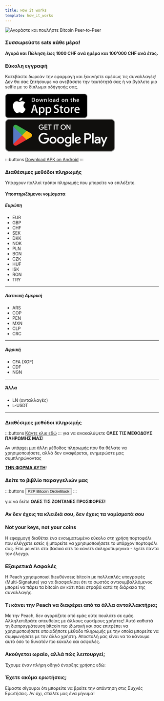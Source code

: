 ```yaml
---
title: How it works
template: how_it_works
---
```


<!--[teaser]-->

![Αγοράστε και πουλήστε Bitcoin Peer-to-Peer](/img/how-it-works/buy-and-sell-bitcoin-peer-to-peer.png)

### Συσσωρεύστε sats <span>κάθε μέρα</span>!

**Αγορά και Πώληση έως 1000 CHF ανά ημέρα και 100'000 CHF ανά έτος.**

<!--[easy_registration]-->

### Εύκολη εγγραφή

Κατεβάστε δωρεάν την εφαρμογή και ξεκινήστε αμέσως τις συναλλαγές! Δεν θα σας ζητήσουμε να ανεβάσετε την ταυτότητά σας ή να βγάλετε μια selfie με το δίπλωμα οδήγησής σας.

<div>
    <div class="md:flex items-end">
        <a href="https://testflight.apple.com/join/wfSPFEWG"><img class="h-180px md:h-90px" src="/img/home/download-on-the-app-store.svg" alt="Download Bitcoin app on the App Store without KYC verification"></a>
        <a class="md:ml-4" href="https://play.google.com/store/apps/details?id=com.peachbitcoin.peach.mainnet"><img class="h-180px md:h-90px" src="/img/home/get-it-on-google-play.svg" alt="Get Bitcoin app on Google Play store without ID verification"></a>
    </div>

</div>

:::buttons
[Download APK on Android](/apk/)
:::

<!--[payment_methods]-->

### Διαθέσιμες μεθόδοι πληρωμής

Υπάρχουν πολλοί τρόποι πληρωμής που μπορείτε να επιλέξετε.<br>

#### Υποστηριζόμενοι νομίσματα

##### Ευρώπη

- EUR
- GBP
- CHF
- SEK
- DKK
- NOK
- PLN
- BGN
- CZK
- HUF
- ISK
- RON
- TRY

---

##### Λατινική Αμερική

- ARS
- COP
- PEN
- MXN
- CLP
- CRC

---

##### Αφρική

- CFA (XOF)
- CDF
- NGN

---

##### Άλλα

- LN (ανταλλαγές)
- L-USDT

---

### Διαθέσιμες μεθόδοι πληρωμής

:::buttons
[Κάντε κλικ εδώ](https://docs.google.com/spreadsheets/d/1uqotdlQ1woALJnsLOJMwe21J4KvTvv3cnEqERqCUicg/?usp=sharing)
:::
για να ανακαλύψετε **ΟΛΕΣ ΤΙΣ ΜΕΘΟΔΟΥΣ ΠΛΗΡΩΜΗΣ ΜΑΣ**!

Αν υπάρχει μια άλλη μέθοδος πληρωμής που θα θέλατε να χρησιμοποιήσετε, αλλά δεν αναφέρεται, ενημερώστε μας συμπληρώνοντας
<br>

**[ΤΗΝ ΦΟΡΜΑ ΑΥΤΗ](https://ncxldazr6m4.typeform.com/to/SJljDnae)**!

### Δείτε το βιβλίο παραγγελιών μας

:::buttons
<button class="btn" id="customBtn" onclick="window.location.href='/el/kycfree-orderbook'">P2P Bitcoin OrderBook</button>
:::

για να δείτε **ΟΛΕΣ ΤΙΣ ΖΩΝΤΑΝΕΣ ΠΡΟΣΦΟΡΕΣ!**

<!--[self_custody]-->

### Αν δεν έχεις τα κλειδιά σου, δεν έχεις τα νομίσματά σου

### Not your keys, not your coins

Η εφαρμογή διαθέτει ένα ενσωματωμένο εύκολο στη χρήση πορτοφόλι που ελέγχετε εσείς ή μπορείτε να χρησιμοποιήσετε το υπάρχον πορτοφόλι σας. Είτε μείνετε στα βασικά είτε το κάνετε σκληροπυρηνικό - έχετε πάντα τον έλεγχο.

<!--[security]-->

### Εξαιρετικά Ασφαλές

Η Peach χρησιμοποιεί διευθύνσεις bitcoin με πολλαπλές υπογραφές (Multi-Signature) για να διασφαλίσει ότι το σωστός αντισυμβαλλόμενος μπορεί να πάρει τα bitcoin αν κάτι πάει στραβά κατά τη διάρκεια της συναλλαγής.

<!--[difference]-->

### Τι κάνει την Peach να διαφέρει από τα άλλα ανταλλακτήρια;

Με την Peach, δεν αγοράζετε από εμάς ούτε πουλάτε σε εμάς.
Αλληλεπιδράτε απευθείας με άλλους ομοτίμους χρήστες!
Αυτό καθιστά τη διαπραγμάτευση bitcoin πιο ιδιωτική και σας επιτρέπει να χρησιμοποιήσετε οποιαδήποτε μέθοδο πληρωμής με την οποία μπορείτε να συμφωνήσετε με τον άλλο χρήστη.
Αποστολή μας είναι να το κάνουμε αυτό όσο το δυνατόν πιο εύκολο και ασφαλές.

<!--[sounds_cool]-->

### Ακούγεται ωραίο, αλλά πώς λειτουργεί;

Έχουμε έναν πλήρη οδηγό έναρξης χρήσης εδώ:

<!--[questions]-->

### Έχετε ακόμα ερωτήσεις;

Είμαστε σίγουροι ότι μπορείτε να βρείτε την απάντηση στις Συχνές Ερωτήσεις.
Αν όχι, στείλτε μας ένα μήνυμα!
